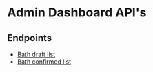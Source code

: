# Admin Dashboard API's

## Endpoints

* [Bath draft list](batch_draft.md)
* [Bath confirmed list](batch_confirmed.md)
